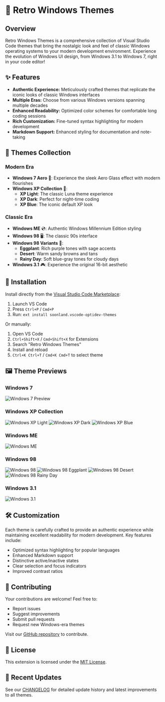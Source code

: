 # 🎨 Retro Windows Themes

## Overview

Retro Windows Themes is a comprehensive collection of Visual Studio Code themes that bring the nostalgic look and feel of classic Windows operating systems to your modern development environment. Experience the evolution of Windows UI design, from Windows 3.1 to Windows 7, right in your code editor!

## ✨ Features

- **Authentic Experience:** Meticulously crafted themes that replicate the iconic looks of classic Windows interfaces
- **Multiple Eras:** Choose from various Windows versions spanning multiple decades
- **Enhanced Readability:** Optimized color schemes for comfortable long coding sessions
- **Rich Customization:** Fine-tuned syntax highlighting for modern development
- **Markdown Support:** Enhanced styling for documentation and note-taking

## 🎯 Themes Collection

### Modern Era
- **Windows 7 Aero** 🌟: Experience the sleek Aero Glass effect with modern flourishes
- **Windows XP Collection** 🎨:
  - **XP Light**: The classic Luna theme experience
  - **XP Dark**: Perfect for night-time coding
  - **XP Blue**: The iconic default XP look

### Classic Era
- **Windows ME** 💿: Authentic Windows Millennium Edition styling
- **Windows 98** 🖥️: The classic 90s interface
- **Windows 98 Variants** 🎨:
  - **Eggplant**: Rich purple tones with sage accents
  - **Desert**: Warm sandy browns and tans
  - **Rainy Day**: Soft blue-gray tones for cloudy days
- **Windows 3.1** 🎮: Experience the original 16-bit aesthetic

## 🚀 Installation

Install directly from the [Visual Studio Code Marketplace](https://marketplace.visualstudio.com/items?itemName=soonland.vscode-optidev-themes):

1. Launch VS Code
2. Press `Ctrl+P` / `Cmd+P`
3. Run: `ext install soonland.vscode-optidev-themes`

Or manually:
1. Open VS Code
2. `Ctrl+Shift+X` / `Cmd+Shift+X` for Extensions
3. Search "Retro Windows Themes"
4. Install and reload
5. `Ctrl+K Ctrl+T` / `Cmd+K Cmd+T` to select theme

## 🖼️ Theme Previews

### Windows 7
![Windows 7 Preview](https://raw.githubusercontent.com/soonland/vscode-optidev-themes/main/media/windows-7.png)

### Windows XP Collection
![Windows XP Light](https://raw.githubusercontent.com/soonland/vscode-optidev-themes/main/media/windows-xp-light.png)
![Windows XP Dark](https://raw.githubusercontent.com/soonland/vscode-optidev-themes/main/media/windows-xp-dark.png)
![Windows XP Blue](https://raw.githubusercontent.com/soonland/vscode-optidev-themes/main/media/windows-xp-blue.png)

### Windows ME
![Windows ME](https://raw.githubusercontent.com/soonland/vscode-optidev-themes/main/media/windows-me.png)

### Windows 98
![Windows 98](https://raw.githubusercontent.com/soonland/vscode-optidev-themes/main/media/windows-98.png)
![Windows 98 Eggplant](https://raw.githubusercontent.com/soonland/vscode-optidev-themes/main/media/windows-98-eggplant.png)
![Windows 98 Desert](https://raw.githubusercontent.com/soonland/vscode-optidev-themes/main/media/windows-98-desert.png)
![Windows 98 Rainy Day](https://raw.githubusercontent.com/soonland/vscode-optidev-themes/main/media/windows-98-rainy-day.png)

### Windows 3.1
![Windows 3.1](https://raw.githubusercontent.com/soonland/vscode-optidev-themes/main/media/windows-31-classic.png)

## 🛠️ Customization

Each theme is carefully crafted to provide an authentic experience while maintaining excellent readability for modern development. Key features include:

- Optimized syntax highlighting for popular languages
- Enhanced Markdown support
- Distinctive active/inactive states
- Clear selection and focus indicators
- Improved contrast ratios

## 🤝 Contributing

Your contributions are welcome! Feel free to:
- Report issues
- Suggest improvements
- Submit pull requests
- Request new Windows-era themes

Visit our [GitHub repository](https://github.com/soonland/vscode-optidev-themes) to contribute.

## 📝 License

This extension is licensed under the [MIT License](LICENSE).

## 🔄 Recent Updates

See our [CHANGELOG](CHANGELOG.md) for detailed update history and latest improvements to all themes.

